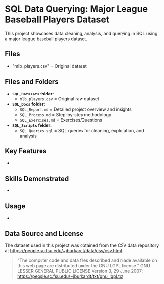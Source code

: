 # SQL Data Querying: Major League Baseball Players Dataset

This project showcases data cleaning, analysis, and querying in SQL using a major league baseball players dataset.

## Files
- "mlb_players.csv" = Original dataset
  
## Files and Folders
- **`SQL_Datasets` folder:**
  - `mlb_players.csv` = Original raw dataset
- **`SQL_Docs` folder:**
  - `SQL_Report.md` = Detailed project overview and insights
  - `SQL_Process.md` = Step-by-step methodology
  - `SQL_Exercises.md` = Exercises/Questions
- **`SQL_Scripts` folder:**
  - `SQL_Queries.sql` = SQL queries for cleaning, exploration, and analysis

## Key Features
- 

## Skills Demonstrated
- 

## Usage
-

## Data Source and License
The dataset used in this project was obtained from the CSV data repository at https://people.sc.fsu.edu/~jburkardt/data/csv/csv.html.
> "The computer code and data files described and made available on this web page are distributed under the GNU LGPL license."
GNU LESSER GENERAL PUBLIC LICENSE Version 3, 29 June 2007: https://people.sc.fsu.edu/~jburkardt/txt/gnu_lgpl.txt
